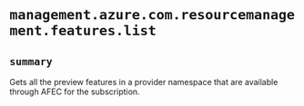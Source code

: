 # `management.azure.com.resourcemanagement.features.list`

## `summary`
Gets all the preview features in a provider namespace that are available through AFEC for the subscription.


